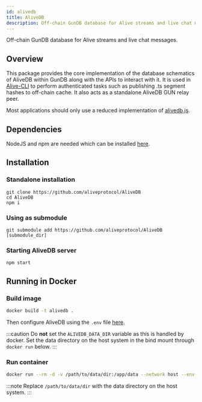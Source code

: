 ```yaml
---
id: alivedb
title: AliveDB
description: Off-chain GunDB database for Alive streams and live chat messages.
---
```


Off-chain GunDB database for Alive streams and live chat messages.

## Overview

This package provides the core implementation of the database schematics of AliveDB within GunDB along with the APIs to interact with it. It is used in [Alive-CLI](/docs/alivecli) to perform authenticated tasks such as publishing .ts segment hashes to off-chain cache. It also acts as a standalone AliveDB GUN relay peer.

Most applications should only use a reduced implementation of [alivedb.js](https://github.com/aliveprotocol/AliveDB/blob/master/src/alivedb.js).

## Dependencies

NodeJS and npm are needed which can be installed [here](https://nodejs.org/en/download).

## Installation

### Standalone installation
```
git clone https://github.com/aliveprotocol/AliveDB
cd AliveDB
npm i
```

### Using as submodule
```
git submodule add https://github.com/aliveprotocol/AliveDB [submodule_dir]
```

### Starting AliveDB server
```
npm start
```

## Running in Docker

### Build image
```bash
docker build -t alivedb .
```
Then configure AliveDB using the `.env` file [here](/docs/alivedb/config).

:::caution
Do **not** set the `ALIVEDB_DATA_DIR` variable as this is handled by docker. Set the data directory on the host system in the bind mount through `docker run` below.
:::

### Run container
```bash
docker run --rm -d -v /path/to/data/dir:/app/data --network host --env-file .env --name alivedb alivedb
```

:::note
Replace `/path/to/data/dir` with the data directory on the host system.
:::